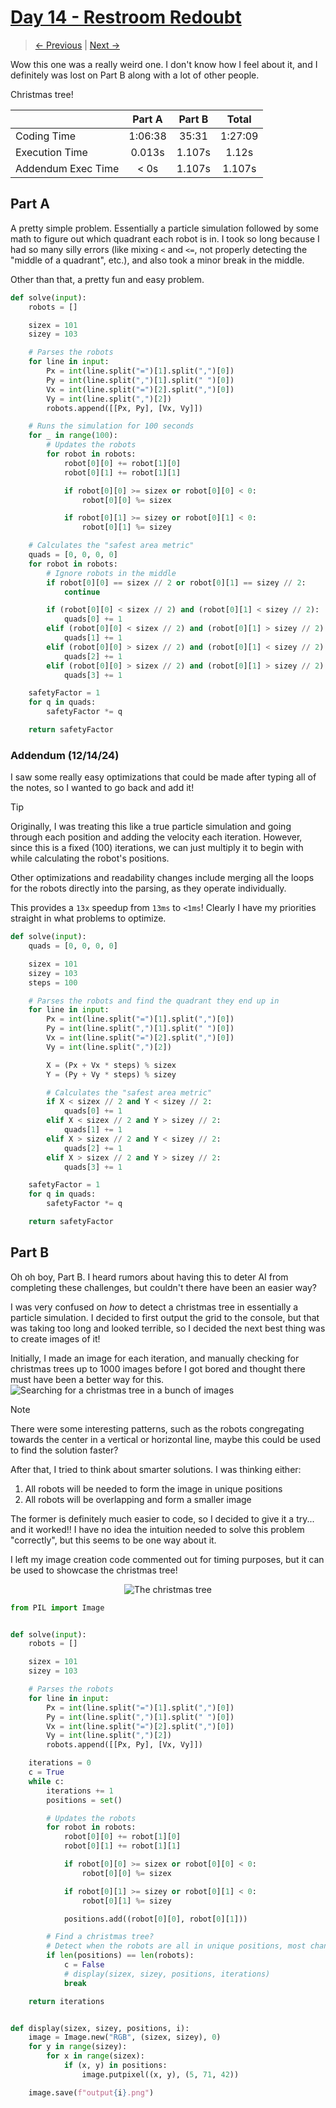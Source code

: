 # [Day 14 - Restroom Redoubt](https://adventofcode.com/2024/day/14)

> [<- Previous](day13.md) | [Next ->](day15.md)

Wow this one was a really weird one. I don't know how I feel about it, and I definitely was lost on Part B along with a lot of other people.

Christmas tree!

|                    | Part A  | Part B |  Total  |
| ------------------ | :-----: | :----: | :-----: |
| Coding Time        | 1:06:38 | 35:31  | 1:27:09 |
| Execution Time     | 0.013s  | 1.107s |  1.12s  |
| Addendum Exec Time |  < 0s   | 1.107s | 1.107s  |

## Part A

A pretty simple problem. Essentially a particle simulation followed by some math to figure out which quadrant each robot is in. I took so long because I had so many silly errors
(like mixing `<` and `<=`, not properly detecting the "middle of a quadrant", etc.), and also took a minor break in the middle.

Other than that, a pretty fun and easy problem.

```python
def solve(input):
    robots = []

    sizex = 101
    sizey = 103

    # Parses the robots
    for line in input:
        Px = int(line.split("=")[1].split(",")[0])
        Py = int(line.split(",")[1].split(" ")[0])
        Vx = int(line.split("=")[2].split(",")[0])
        Vy = int(line.split(",")[2])
        robots.append([[Px, Py], [Vx, Vy]])

    # Runs the simulation for 100 seconds
    for _ in range(100):
        # Updates the robots
        for robot in robots:
            robot[0][0] += robot[1][0]
            robot[0][1] += robot[1][1]

            if robot[0][0] >= sizex or robot[0][0] < 0:
                robot[0][0] %= sizex

            if robot[0][1] >= sizey or robot[0][1] < 0:
                robot[0][1] %= sizey

    # Calculates the "safest area metric"
    quads = [0, 0, 0, 0]
    for robot in robots:
        # Ignore robots in the middle
        if robot[0][0] == sizex // 2 or robot[0][1] == sizey // 2:
            continue

        if (robot[0][0] < sizex // 2) and (robot[0][1] < sizey // 2):
            quads[0] += 1
        elif (robot[0][0] < sizex // 2) and (robot[0][1] > sizey // 2):
            quads[1] += 1
        elif (robot[0][0] > sizex // 2) and (robot[0][1] < sizey // 2):
            quads[2] += 1
        elif (robot[0][0] > sizex // 2) and (robot[0][1] > sizey // 2):
            quads[3] += 1

    safetyFactor = 1
    for q in quads:
        safetyFactor *= q

    return safetyFactor

```

### Addendum (12/14/24)

I saw some really easy optimizations that could be made after typing all of the notes, so I wanted to go back and add it!

> [!TIP]
> Originally, I was treating this like a true particle simulation and going through each position and adding the velocity each iteration. However, since this is a fixed
> (100) iterations, we can just multiply it to begin with while calculating the robot's positions.

Other optimizations and readability changes include merging all the loops for the robots directly into the parsing, as they operate individually.

This provides a `13x` speedup from `13ms` to `<1ms`! Clearly I have my priorities straight in what problems to optimize.

```python
def solve(input):
    quads = [0, 0, 0, 0]

    sizex = 101
    sizey = 103
    steps = 100

    # Parses the robots and find the quadrant they end up in
    for line in input:
        Px = int(line.split("=")[1].split(",")[0])
        Py = int(line.split(",")[1].split(" ")[0])
        Vx = int(line.split("=")[2].split(",")[0])
        Vy = int(line.split(",")[2])

        X = (Px + Vx * steps) % sizex
        Y = (Py + Vy * steps) % sizey

        # Calculates the "safest area metric"
        if X < sizex // 2 and Y < sizey // 2:
            quads[0] += 1
        elif X < sizex // 2 and Y > sizey // 2:
            quads[1] += 1
        elif X > sizex // 2 and Y < sizey // 2:
            quads[2] += 1
        elif X > sizex // 2 and Y > sizey // 2:
            quads[3] += 1

    safetyFactor = 1
    for q in quads:
        safetyFactor *= q

    return safetyFactor

```

## Part B

Oh oh boy, Part B. I heard rumors about having this to deter AI from completing these challenges, but couldn't there have been an easier way?

I was very confused on _how_ to detect a christmas tree in essentially a particle simulation. I decided to first output the grid to the console, but that was taking too
long and looked terrible, so I decided the next best thing was to create images of it!

Initially, I made an image for each iteration, and manually checking for christmas trees up to 1000 images before I got bored and thought there must have been a better way for this.
![Searching for a christmas tree in a bunch of images](../code/Day14/manyimages.png)

> [!NOTE]
> There were some interesting patterns, such as the robots congregating towards the center in a vertical or horizontal line, maybe this could be used to find the solution faster?

After that, I tried to think about smarter solutions. I was thinking either:

1. All robots will be needed to form the image in unique positions
2. All robots will be overlapping and form a smaller image

The former is definitely much easier to code, so I decided to give it a try... and it worked!! I have no idea the intuition needed to solve this problem "correctly",
but this seems to be one way about it.

I left my image creation code commented out for timing purposes, but it can be used to showcase the christmas tree!

<p align="center">
    <img src ="../code/Day14/tree.png" alt="The christmas tree">
</p>

```python
from PIL import Image


def solve(input):
    robots = []

    sizex = 101
    sizey = 103

    # Parses the robots
    for line in input:
        Px = int(line.split("=")[1].split(",")[0])
        Py = int(line.split(",")[1].split(" ")[0])
        Vx = int(line.split("=")[2].split(",")[0])
        Vy = int(line.split(",")[2])
        robots.append([[Px, Py], [Vx, Vy]])

    iterations = 0
    c = True
    while c:
        iterations += 1
        positions = set()

        # Updates the robots
        for robot in robots:
            robot[0][0] += robot[1][0]
            robot[0][1] += robot[1][1]

            if robot[0][0] >= sizex or robot[0][0] < 0:
                robot[0][0] %= sizex

            if robot[0][1] >= sizey or robot[0][1] < 0:
                robot[0][1] %= sizey

            positions.add((robot[0][0], robot[0][1]))

        # Find a christmas tree?
        # Detect when the robots are all in unique positions, most chance to create an image?
        if len(positions) == len(robots):
            c = False
            # display(sizex, sizey, positions, iterations)
            break

    return iterations


def display(sizex, sizey, positions, i):
    image = Image.new("RGB", (sizex, sizey), 0)
    for y in range(sizey):
        for x in range(sizex):
            if (x, y) in positions:
                image.putpixel((x, y), (5, 71, 42))

    image.save(f"output{i}.png")

```

